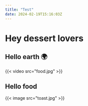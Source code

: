 ```yaml
---
title: "Test"
date: 2024-02-19T15:16:03Z
---
```


# Hey dessert lovers

## Hello earth 🌍

{{< video src="food.jpg" >}}

## Hello food 

{{< image src="toast.jpg" >}}
